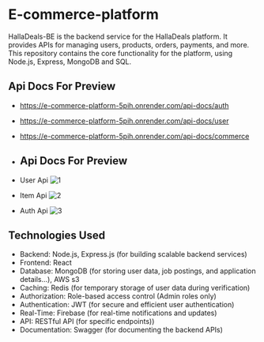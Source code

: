 # E-commerce-platform
HallaDeals-BE is the backend service for the HallaDeals platform. It provides APIs for managing users, products, orders, payments, and more. This repository contains the core functionality for the platform, using Node.js, Express, MongoDB and SQL.

## Api Docs For Preview
- https://e-commerce-platform-5pih.onrender.com/api-docs/auth
- https://e-commerce-platform-5pih.onrender.com/api-docs/user
- https://e-commerce-platform-5pih.onrender.com/api-docs/commerce

- ## Api Docs For Preview
- User Api
![1](https://github.com/user-attachments/assets/3cc712c4-e642-4865-8f34-7c38eea54187)

  
- Item Api
  ![2](https://github.com/user-attachments/assets/074bcca4-1546-46aa-a724-170c31e603d6)

  
- Auth Api
![3](https://github.com/user-attachments/assets/d5a0871a-4058-4584-85dc-e64738055797)


## Technologies Used
 - Backend: Node.js, Express.js (for building scalable backend services)
 - Frontend: React
 - Database: MongoDB (for storing user data, job postings, and application details...), AWS s3 
 - Caching: Redis (for temporary storage of user data during verification)
 - Authorization: Role-based access control (Admin roles only)
 - Authentication: JWT (for secure and efficient user authentication)
 - Real-Time: Firebase (for real-time notifications and updates)
 - API: RESTful API (for specific endpoints))
 - Documentation: Swagger (for documenting the backend APIs)
